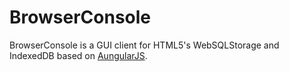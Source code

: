 # BrowserConsole

BrowserConsole is a GUI client for HTML5's WebSQLStorage and IndexedDB based on [AungularJS](http://www.angularjs.org/).
